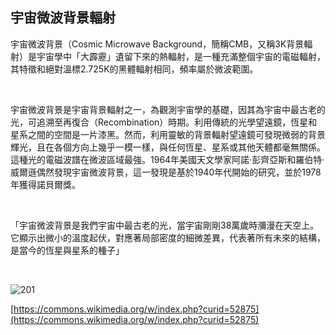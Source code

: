 ## 宇宙微波背景輻射

宇宙微波背景（Cosmic Microwave Background，簡稱CMB，又稱3K背景輻射）是宇宙學中「大霹靂」遺留下來的熱輻射，是一種充滿整個宇宙的電磁輻射，其特徵和絕對溫標2.725K的黑體輻射相同，頻率屬於微波範圍。

<br />

宇宙微波背景是宇宙背景輻射之一，為觀測宇宙學的基礎，因其為宇宙中最古老的光，可追溯至再復合（Recombination）時期。利用傳統的光學望遠鏡，恆星和星系之間的空間是一片漆黑。然而，利用靈敏的背景輻射望遠鏡可發現微弱的背景輝光，且在各個方向上幾乎一模一樣，與任何恆星、星系或其他天體都毫無關係。這種光的電磁波譜在微波區域最強。1964年美國天文學家阿諾·彭齊亞斯和羅伯特·威爾遜偶然發現宇宙微波背景，這一發現是基於1940年代開始的研究，並於1978年獲得諾貝爾獎。

<br />

「宇宙微波背景是我們宇宙中最古老的光，當宇宙剛剛38萬歲時瀰漫在天空上。它顯示出微小的溫度起伏，對應著局部密度的細微差異，代表著所有未來的結構，是當今的恆星與星系的種子」

<br />

![201](https://i.imgur.com/EH6CGZm.png)

[https://commons.wikimedia.org/w/index.php?curid=52875](https://commons.wikimedia.org/w/index.php?curid=52875)